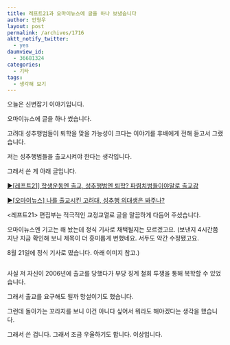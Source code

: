 ```yaml
---
title: 레프트21과 오마이뉴스에 글을 하나 보냈습니다
author: 안형우
layout: post
permalink: /archives/1716
aktt_notify_twitter:
  - yes
daumview_id:
  - 36681324
categories:
  - 기타
tags:
  - 생각해 보기
---
```

오늘은 신변잡기 이야기입니다.

오마이뉴스에 글을 하나 썼습니다.

고려대 성추행범들이 퇴학을 맞을 가능성이 크다는 이야기를 후배에게 전해 듣고서 그랬습니다.

저는 성추행범들을 출교시켜야 한다는 생각입니다.

그래서 쓴 게 아래 글입니다.

[▶[레프트21] 학생운동엔 출교, 성추행범엔 퇴학? 파렴치범들이야말로 출교감][1]

[▶[오마이뉴스] 나를 출교시킨 고려대, 성추행 의대생은 봐주나?][2]

<레프트21> 편집부는 적극적인 교정교열로 글을 말끔하게 다듬어 주셨습니다.

오마이뉴스엔 기고는 해 놨는데 정식 기사로 채택될지는 모르겠고요. (보낸지 4시간쯤 지난 지금 확인해 보니 제목이 더 흥미롭게 변했네요. 서두도 약간 수정됐고요.

8월 21일에 정식 기사로 떴습니다. 아래 이미지 참고.)

<p style="text-align: center;">
  <img class="aligncenter" src="https://dl.dropbox.com/u/15546257/blog/mytory/ohmynews-ku.png" alt="" />
</p>

사실 저 자신이 2006년에 출교를 당했다가 부당 징계 철회 투쟁을 통해 복학할 수 있었습니다.

그래서 출교를 요구해도 될까 망설이기도 했습니다.

그런데 돌아가는 꼬라지를 보니 이건 아니다 싶어서 뭐라도 해야겠다는 생각을 했습니다.

그래서 쓴 겁니다. 그래서 조금 우울하기도 합니다. 이상입니다.

 [1]: http://www.left21.com/article/10089
 [2]: http://www.ohmynews.com/NWS_Web/view/ss_pg.aspx?CNTN_CD=A0001613699